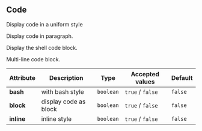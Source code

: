 ## Code

Display code in a uniform style

<ex-code name="ex-code-basic"/>

Display code in paragraph.

</ex-code>

<ex-code name="ex-code-bash"/>

Display the shell code block.

</ex-code>

<ex-code name="ex-code-block"/>

Multi-line code block.

</ex-code>

<ex-footer edit-link="https://github.com/geist-org/vue/edit/master/docs/en-us/components/code.md">

| Attribute  | Description           | Type      | Accepted values  | Default |
| ---------- | --------------------- | --------- | ---------------- | ------- |
| **bash**   | with bash style       | `boolean` | `true` / `false` | `false` |
| **block**  | display code as block | `boolean` | `true` / `false` | `false` |
| **inline** | inline style          | `boolean` | `true` / `false` | `false` |

</ex-footer>
